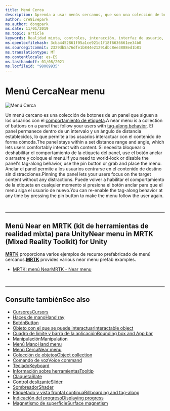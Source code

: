```yaml
---
title: Menú Cerca
description: Aprenda a usar menús cercanos, que son una colección de botones en un panel que le siguen con el comportamiento de etiqueta en un entorno de realidad mixta.
author: cre8ivepark
ms.author: dongpark
ms.date: 11/01/2019
ms.topic: article
keywords: Realidad mixta, controles, interacción, interfaz de usuario, UX, menú, auriculares de realidad mixta, auriculares de realidad mixta de Windows, auriculares de realidad virtual, HoloLens, MRTK, kit de herramientas de realidad mixta
ms.openlocfilehash: 3cba4452861f05a1ce921c1f18f6636661ee34b0
ms.sourcegitcommit: 2329db5a76dfe1b844e21291dbc8ee3888ed1b81
ms.translationtype: MT
ms.contentlocale: es-ES
ms.lasthandoff: 01/08/2021
ms.locfileid: "98009935"
---
```

# <a name="near-menu"></a><span data-ttu-id="8fbf1-104">Menú Cerca</span><span class="sxs-lookup"><span data-stu-id="8fbf1-104">Near menu</span></span>

![Menú Cerca](images/UX_Hero_NearMenu.jpg)

<span data-ttu-id="8fbf1-106">Un menú cercano es una colección de botones de un panel que siguen a los usuarios con el [comportamiento de etiqueta](billboarding-and-tag-along.md#what-is-a-tag-along).</span><span class="sxs-lookup"><span data-stu-id="8fbf1-106">A near menu is a collection of buttons on a panel that follow your users with [tag-along behavior](billboarding-and-tag-along.md#what-is-a-tag-along).</span></span> <span data-ttu-id="8fbf1-107">El panel permanece dentro de un intervalo y un ángulo de distancia establecidos, lo que permite a los usuarios interactuar con el contenido de forma cómoda.</span><span class="sxs-lookup"><span data-stu-id="8fbf1-107">The panel stays within a set distance range and angle, which lets users comfortably interact with content.</span></span> <span data-ttu-id="8fbf1-108">Si necesita bloquear o deshabilitar el comportamiento de la etiqueta del panel, use el botón anclar o arrastre y coloque el menú.</span><span class="sxs-lookup"><span data-stu-id="8fbf1-108">If you need to world-lock or disable the panel's tag-along behavior, use the pin button or grab and place the menu.</span></span> <span data-ttu-id="8fbf1-109">Anclar el panel permite a los usuarios centrarse en el contenido de destino sin distracciones.</span><span class="sxs-lookup"><span data-stu-id="8fbf1-109">Pinning the panel lets your users focus on the target content without any distractions.</span></span> <span data-ttu-id="8fbf1-110">Puede volver a habilitar el comportamiento de la etiqueta en cualquier momento si presiona el botón anclar para que el menú siga el usuario de nuevo.</span><span class="sxs-lookup"><span data-stu-id="8fbf1-110">You can re-enable the tag-along behavior at any time by pressing the pin button to make the menu follow the user again.</span></span>

<br>

---

## <a name="near-menu-in-mrtk-mixed-reality-toolkit-for-unity"></a><span data-ttu-id="8fbf1-111">Menú Near en MRTK (kit de herramientas de realidad mixta) para Unity</span><span class="sxs-lookup"><span data-stu-id="8fbf1-111">Near menu in MRTK (Mixed Reality Toolkit) for Unity</span></span>
<span data-ttu-id="8fbf1-112">**[MRTK](https://github.com/Microsoft/MixedRealityToolkit-Unity)** proporciona varios ejemplos de recurso prefabricado de menú cercanos.</span><span class="sxs-lookup"><span data-stu-id="8fbf1-112">**[MRTK](https://github.com/Microsoft/MixedRealityToolkit-Unity)** provides various near menu prefab examples.</span></span>

* [<span data-ttu-id="8fbf1-113">MRTK: menú Near</span><span class="sxs-lookup"><span data-stu-id="8fbf1-113">MRTK - Near menu</span></span>](https://microsoft.github.io/MixedRealityToolkit-Unity/Documentation/README_NearMenu.html)

<br>

---

## <a name="see-also"></a><span data-ttu-id="8fbf1-114">Consulte también</span><span class="sxs-lookup"><span data-stu-id="8fbf1-114">See also</span></span>

* [<span data-ttu-id="8fbf1-115">Cursores</span><span class="sxs-lookup"><span data-stu-id="8fbf1-115">Cursors</span></span>](cursors.md)
* [<span data-ttu-id="8fbf1-116">Haces de mano</span><span class="sxs-lookup"><span data-stu-id="8fbf1-116">Hand ray</span></span>](point-and-commit.md)
* [<span data-ttu-id="8fbf1-117">Botón</span><span class="sxs-lookup"><span data-stu-id="8fbf1-117">Button</span></span>](button.md)
* [<span data-ttu-id="8fbf1-118">Objeto con el que se puede interactuar</span><span class="sxs-lookup"><span data-stu-id="8fbf1-118">Interactable object</span></span>](interactable-object.md)
* [<span data-ttu-id="8fbf1-119">Cuadro de límite y barra de la aplicación</span><span class="sxs-lookup"><span data-stu-id="8fbf1-119">Bounding box and App bar</span></span>](app-bar-and-bounding-box.md)
* [<span data-ttu-id="8fbf1-120">Manipulación</span><span class="sxs-lookup"><span data-stu-id="8fbf1-120">Manipulation</span></span>](direct-manipulation.md)
* [<span data-ttu-id="8fbf1-121">Menú Mano</span><span class="sxs-lookup"><span data-stu-id="8fbf1-121">Hand menu</span></span>](hand-menu.md)
* [<span data-ttu-id="8fbf1-122">Menú Cerca</span><span class="sxs-lookup"><span data-stu-id="8fbf1-122">Near menu</span></span>](near-menu.md)
* [<span data-ttu-id="8fbf1-123">Colección de objetos</span><span class="sxs-lookup"><span data-stu-id="8fbf1-123">Object collection</span></span>](object-collection.md)
* [<span data-ttu-id="8fbf1-124">Comando de voz</span><span class="sxs-lookup"><span data-stu-id="8fbf1-124">Voice command</span></span>](voice-input.md)
* [<span data-ttu-id="8fbf1-125">Teclado</span><span class="sxs-lookup"><span data-stu-id="8fbf1-125">Keyboard</span></span>](keyboard.md)
* [<span data-ttu-id="8fbf1-126">Información sobre herramientas</span><span class="sxs-lookup"><span data-stu-id="8fbf1-126">Tooltip</span></span>](tooltip.md)
* [<span data-ttu-id="8fbf1-127">Claqueta</span><span class="sxs-lookup"><span data-stu-id="8fbf1-127">Slate</span></span>](slate.md)
* [<span data-ttu-id="8fbf1-128">Control deslizante</span><span class="sxs-lookup"><span data-stu-id="8fbf1-128">Slider</span></span>](slider.md)
* [<span data-ttu-id="8fbf1-129">Sombreador</span><span class="sxs-lookup"><span data-stu-id="8fbf1-129">Shader</span></span>](shader.md)
* [<span data-ttu-id="8fbf1-130">Etiquetado y vista frontal continua</span><span class="sxs-lookup"><span data-stu-id="8fbf1-130">Billboarding and tag-along</span></span>](billboarding-and-tag-along.md)
* [<span data-ttu-id="8fbf1-131">Indicación del progreso</span><span class="sxs-lookup"><span data-stu-id="8fbf1-131">Displaying progress</span></span>](progress.md)
* [<span data-ttu-id="8fbf1-132">Magnetismo de superficie</span><span class="sxs-lookup"><span data-stu-id="8fbf1-132">Surface magnetism</span></span>](surface-magnetism.md)
